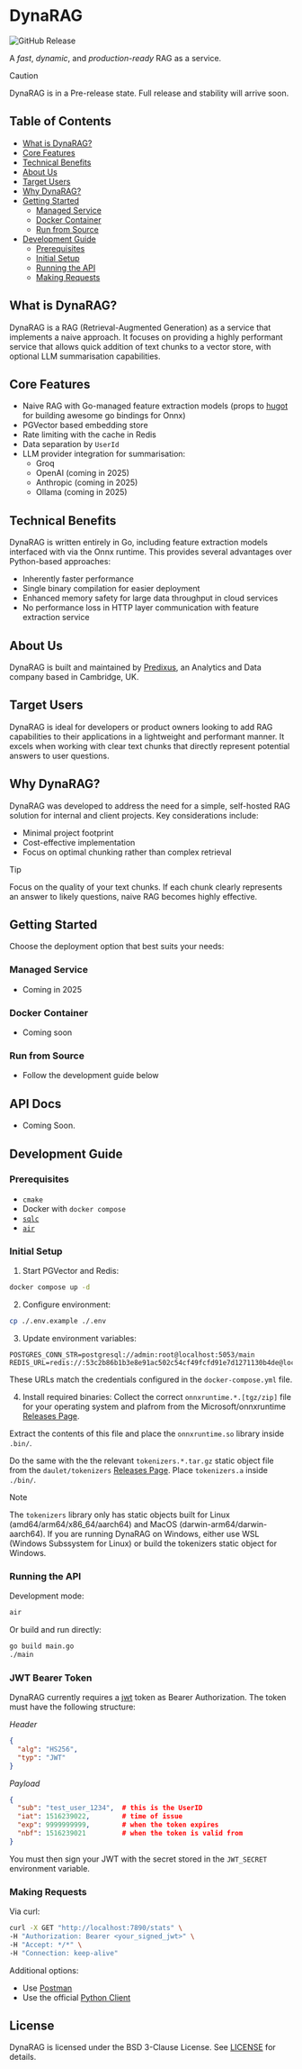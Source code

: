 # DynaRAG

![GitHub Release](https://img.shields.io/github/v/release/Predixus/DynaRAG)

A _fast_, _dynamic_, and _production-ready_ RAG as a service.

> [!CAUTION]
> DynaRAG is in a Pre-release state. Full release and stability will arrive soon.

## Table of Contents
- [What is DynaRAG?](#what-is-dynarag)
- [Core Features](#core-features)
- [Technical Benefits](#technical-benefits)
- [About Us](#about-us)
- [Target Users](#target-users)
- [Why DynaRAG?](#why-dynarag)
- [Getting Started](#getting-started)
  - [Managed Service](#managed-service)
  - [Docker Container](#docker-container)
  - [Run from Source](#run-from-source)
- [Development Guide](#development-guide)
  - [Prerequisites](#prerequisites)
  - [Initial Setup](#initial-setup)
  - [Running the API](#running-the-api)
  - [Making Requests](#making-requests)

## What is DynaRAG?

DynaRAG is a RAG (Retrieval-Augmented Generation) as a service that implements a naive approach.
It focuses on providing a highly performant service that allows quick addition of text chunks to
a vector store, with optional LLM summarisation capabilities.

## Core Features

- Naive RAG with Go-managed feature extraction models (props to
[hugot](https://github.com/knights-analytics/hugot) for building awesome go bindings for Onnx)
- PGVector based embedding store
- Rate limiting with the cache in Redis
- Data separation by `UserId`
- LLM provider integration for summarisation:
  - Groq
  - OpenAI (coming in 2025)
  - Anthropic (coming in 2025)
  - Ollama (coming in 2025)

## Technical Benefits

DynaRAG is written entirely in Go, including feature extraction models interfaced with via the Onnx
runtime. This provides several advantages over Python-based approaches:

- Inherently faster performance
- Single binary compilation for easier deployment
- Enhanced memory safety for large data throughput in cloud services
- No performance loss in HTTP layer communication with feature extraction service

## About Us

DynaRAG is built and maintained by [Predixus](https://www.predixus.com), an Analytics and Data
company based in Cambridge, UK.

## Target Users

DynaRAG is ideal for developers or product owners looking to add RAG capabilities to their
applications in a lightweight and performant manner. It excels when working with clear text
chunks that directly represent potential answers to user questions.

## Why DynaRAG?

DynaRAG was developed to address the need for a simple, self-hosted RAG solution for internal
and client projects. Key considerations include:

- Minimal project footprint
- Cost-effective implementation
- Focus on optimal chunking rather than complex retrieval

> [!TIP]
> Focus on the quality of your text chunks. If each chunk clearly represents
an answer to likely questions, naive RAG becomes highly effective.

## Getting Started

Choose the deployment option that best suits your needs:

### Managed Service
- Coming in 2025

### Docker Container
- Coming soon

### Run from Source
- Follow the development guide below

## API Docs
- Coming Soon.

## Development Guide

### Prerequisites

- `cmake`
- Docker with `docker compose`
- [`sqlc`](https://docs.sqlc.dev/en/stable/overview/install.html)
- [`air`](https://github.com/air-verse/air)

### Initial Setup

1. Start PGVector and Redis:
```bash
docker compose up -d
```

2. Configure environment:
```bash
cp ./.env.example ./.env
```

3. Update environment variables:
```env
POSTGRES_CONN_STR=postgresql://admin:root@localhost:5053/main
REDIS_URL=redis://:53c2b86b1b3e8e91ac502c54cf49fcfd91e7d1271130b4de@localhost:6380
```
These URLs match the credentials configured in the `docker-compose.yml` file.

4. Install required binaries:
Collect the correct `onnxruntime.*.[tgz/zip]` file for your operating system and plafrom from 
the Microsoft/onnxruntime [Releases Page](https://github.com/microsoft/onnxruntime/releases).

Extract the contents of this file and place the `onnxruntime.so` library inside `.bin/`.

Do the same with the the relevant `tokenizers.*.tar.gz` static object file from the `daulet/tokenizers`
[Releases Page](https://github.com/daulet/tokenizers/releases). Place `tokenizers.a` inside
`./bin/`.

> [!NOTE]
> The `tokenizers` library only has static objects built for Linux (amd64/arm64/x86_64/aarch64) and
MacOS (darwin-arm64/darwin-aarch64). If you are running DynaRAG on Windows, either use WSL (Windows
Subssystem for Linux) or build the tokenizers static object for Windows.

### Running the API

Development mode:
```bash
air
```

Or build and run directly:
```bash
go build main.go
./main
```
### JWT Bearer Token
DynaRAG currently requires a [jwt](
https://jwt.io/#debugger-io?token=eyJhbGciOiJIUzI1NiIsInR5cCI6IkpXVCJ9.eyJzdWIiOiJmcmVkIiwiaWF0IjoxNTE2MjM5MDIyLCJleHAiOjk5OTk5OTk5OTksIm5iZiI6MTUxNjIzOTAyMX0.XQhc2JJvw7llZlNbN22ifaEsYHmKbmlsyF4yNqx_XYE)
token as Bearer Authorization. The token must have the
following structure:

*Header*
```json
{
  "alg": "HS256",
  "typ": "JWT"
}
```
*Payload*
```json
{
  "sub": "test_user_1234",  # this is the UserID
  "iat": 1516239022,        # time of issue
  "exp": 9999999999,        # when the token expires
  "nbf": 1516239021         # when the token is valid from
}
```

You must then sign your JWT with the secret stored in the `JWT_SECRET` environment variable.

### Making Requests

Via curl:
```bash
curl -X GET "http://localhost:7890/stats" \
-H "Authorization: Bearer <your_signed_jwt>" \
-H "Accept: */*" \
-H "Connection: keep-alive"
```

Additional options:
- Use [Postman](https://predixus.postman.co/workspace/Predixus~6a7e467f-45da-4e1d-8583-cc2611bf0431/collection/35165780-5ace5502-2a05-4179-a0c8-ff27dba0df9b?action=share&creator=35165780)
- Use the official [Python Client](https://github.com/Predixus/DynaRAG-Python-Client)

## License

DynaRAG is licensed under the BSD 3-Clause License. See [LICENSE](LICENSE) for details.

